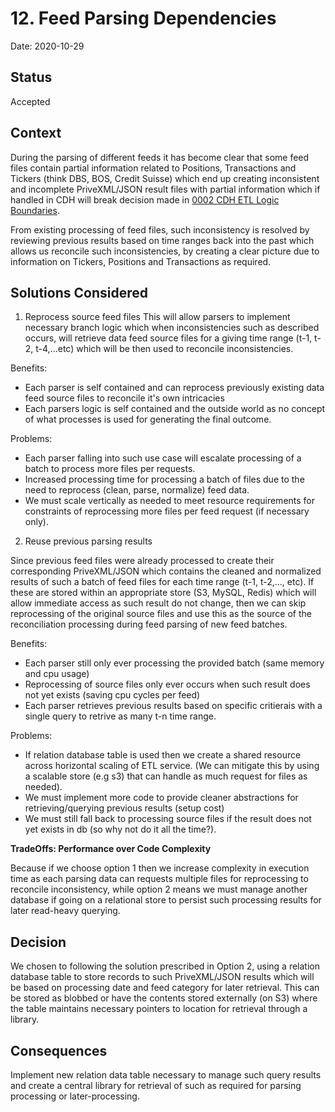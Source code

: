 # 12. Feed Parsing Dependencies

Date: 2020-10-29

## Status

Accepted

## Context

During the parsing of different feeds it has become clear that some feed files contain partial information related to Positions, Transactions and Tickers (think DBS, BOS, Credit Suisse) which end up creating inconsistent and incomplete PriveXML/JSON result files with partial information which if handled in CDH will break decision made in [0002 CDH ETL Logic Boundaries](./0002-cdh-etl-logic-boundaries.md).

From existing processing of feed files, such inconsistency is resolved by reviewing previous results based on time ranges back into the past which allows us reconcile such inconsistencies, by creating a clear picture due to information on Tickers, Positions and Transactions as required.  

## Solutions Considered

1. Reprocess source feed files
This will allow parsers to implement necessary branch logic which when inconsistencies such as described occurs, will retrieve data feed source files for a giving time range (t-1, t-2, t-4,...etc) which will be then used to reconcile inconsistencies.

Benefits:
 - Each parser is self contained and can reprocess previously existing data feed source files to reconcile it's own intricacies
 - Each parsers logic is self contained and the outside world as no concept of what processes is used for generating the final outcome.

Problems:
 - Each parser falling into such use case will escalate processing of a batch to process more files per requests.
 - Increased processing time for processing a batch of files due to the need to reprocess (clean, parse, normalize) feed data.
 - We must scale vertically as needed to meet resource requirements for constraints of reprocessing more files per feed request (if necessary only).

2. Reuse previous parsing results

Since previous feed files were already processed to create their corresponding PriveXML/JSON which contains the cleaned and normalized results of such a batch of feed files for each time range (t-1, t-2,..., etc). If these are stored within an appropriate store (S3, MySQL, Redis) which will allow immediate access as such result do not change, then we can skip reprocessing of the original source files and use this as the source of the reconciliation processing during feed parsing of new feed batches.

Benefits:
 - Each parser still only ever processing the provided batch (same memory and cpu usage)
 - Reprocessing of source files only ever occurs when such result does not yet exists (saving cpu cycles per feed)
 - Each parser retrieves previous results based on specific critierais with a single query to retrive as many t-n time range.

Problems:
 - If relation database table is used then we create a shared resource across horizontal scaling of ETL service. 
     (We can mitigate this by using a scalable store (e.g s3) that can handle as much request for files as needed).
 - We must implement more code to provide cleaner abstractions for retrieving/querying previous results (setup cost)
 - We must still fall back to processing source files if the result does not yet exists in db (so why not do it all the time?).

**TradeOffs: Performance over Code Complexity**

Because if we choose option 1 then we increase complexity in execution time as each parsing data can requests multiple files for reprocessing to reconcile inconsistency, while option 2 means we must manage another database if going on a relational store to persist such processing results for later read-heavy querying.


## Decision

We chosen to following the solution prescribed in Option 2, using a relation database table to store records to such PriveXML/JSON results which will be based on processing date and feed category for later retrieval. This can be stored as blobbed or have the contents stored externally (on S3) where the table maintains necessary pointers to location for retrieval through a library.

## Consequences

Implement new relation data table necessary to manage such query results and create a central library for retrieval of such as required for parsing processing or later-processing.

